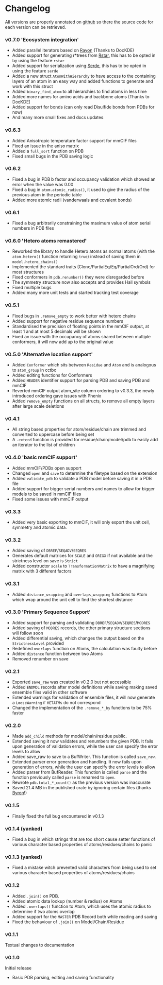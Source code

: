 # Changelog
All versions are properly annotated on [github](https://github.com/nonnominandus/pdbtbx/releases) so there the source code for each version can be retrieved.

### v0.7.0 'Ecosystem integration'
* Added parallel iterators based on [Rayon](https://crates.io/crates/rayon) (Thanks to DocKDE)
* Added support for generating r*trees from [Rstar](https://crates.io/crates/rstar), this has to be opted in by using the feature `rstar`
* Added support for serialization using [Serde](https://crates.io/crates/serde), this has to be opted in using the feature `serde`
* Added a new struct `AtomWithHierarchy` to have access to the containing layers of an atom in an easy way and added functions to generate and work with this struct
* Added `binary_find_atom` to all hierarchies to find atoms in less time
* Added more names for amino acids and backbone atoms (Thanks to DocKDE)
* Added support for bonds (can only read Disulfide bonds from PDBs for now)
* And many more small fixes and docs updates

### v0.6.3
* Added Anisotropic temperature factor support for mmCIF files
* Fixed an issue in the aniso matrix
* Added a `full_sort` function on PDB
* Fixed small bugs in the PDB saving logic

### v0.6.2
* Fixed a bug in PDB b factor and occupancy validation which showed an error when the value was 0.00
* Fixed a bug in `atom.atomic_radius()`, it used to give the radius of the previous atom in the periodic table
* Added more atomic radii (vanderwaals and covalent bonds)

### v0.6.1 
* Fixed a bug arbitrarily constraining the maximum value of atom serial numbers in PDB files

### v0.6.0 'Hetero atoms remastered'
* Reworked the library to handle Hetero atoms as normal atoms (with the `atom.hetero()` function returning `true`) instead of saving them in `model.hetero_chains()`
* Implemented the standard traits (Clone/PartialEq/Eq/PartialOrd/Ord) for most structures
* Fixed conformers in `pdb.renumber()` they were disregarded before
* The symmetry structure now also accepts and provides Hall symbols
* Fixed multiple bugs
* Added many more unit tests and started tracking test coverage

### v0.5.1
* Fixed bugs in `.remove_empty` to work better with hetero chains
* Added support for negative residue sequence numbers
* Standardised the precision of floating points in the mmCIF output, at least 1 and at most 5 decimals will be shown
* Fixed an issue with the occupancy of atoms shared between multiple conformers, it will now add up to the original value 

### v0.5.0 'Alternative location support'
* Added `Conformer` which sits between `Residue` and `Atom` and is analogous to `atom_group` in cctbx
* Added editing functions for Conformers
* Added `HEADER` identifier support for parsing PDB and saving PDB and mmCIF
* Reverted mmCIF output atom_site column ordering to v0.3.3, the newly introduced ordering gave issues with Phenix
* Added `remove_empty` functions on all structs, to remove all empty layers after large scale deletions

### v0.4.1
* All string based properties for atom/residue/chain are trimmed and converted to uppercase before being set
* A `.extend` function is provided for residue/chain/model/pdb to easily add an iterator to the list of children 

### v0.4.0 'basic mmCIF support'
* Added mmCIF/PDBx open support
* Changed `open` and `save` to determine the filetype based on the extension
* Added `validate_pdb` to validate a PDB model before saving it in a PDB file
* Added support for bigger serial numbers and names to allow for bigger models to be saved in mmCIF files
* Fixed some issues with mmCIF output

### v0.3.3
* Added very basic exporting to mmCIF, it will only export the unit cell, symmetry and atomic data. 

### v0.3.2
* Added saving of `DBREF`/`SEQADV`/`SEQRES`
* Generates default matrices for `SCALE` and `ORIGX` if not available and the strictness level on save is `Strict`
* Added constructor `scale` to `TransformationMatrix` to have a magnifying matrix with 3 different factors

### v0.3.1
* Added `distance_wrapping` and `overlaps_wrapping` functions to Atom which wrap around the unit cell to find the shortest distance

### v0.3.0 'Primary Sequence Support'
* Added support for parsing and validating `DBREF`/`SEQADV`/`SEQRES`/`MODRES`
* Added saving of `MODRES` records, the other primary structure sections will follow soon
* Added differential saving, which changes the output based on the `StrictnessLevel` provided
* Redefined `overlaps` function on Atoms, the calculation was faulty before
* Added `distance` function between two Atoms
* Removed renumber on save

### v0.2.1
* Exported `save_raw` was created in v0.2.0 but not accessible
* Added `ENDMDL` records after model definitions while saving making saved ensemble files valid in other software
* Extended warnings for validation of ensemble files, it will now generate a `LooseWarning` if `HETATM`s do not correspond
* Changed the implementation of the `.remove_*_by` functions to be 75% faster

### v0.2.0
* Made `add_child` methods for model/chain/residue public.
* Extended saving it now validates and renumbers the given PDB. It fails upon generation of validation errors, while the user can specify the error levels to allow
* Added save_raw to save to a BufWriter. This function is called `save_raw`.
* Extended parser error generation and handling. It now fails upon generation of errors, while the user can specify the error levels to allow
* Added parser from BufReader. This function is called `parse` and the function previously called `parse` is renamed to `open`.
* Rewrote `pdb.total_*_count()` as the previous version was inaccurate
* Saved 21.4 MB in the published crate by ignoring certain files (thanks [Byron](https://github.com/Byron)!)

### v0.1.5
* Finally fixed the full bug encountered in v0.1.3

### v0.1.4 (yanked)
* Fixed a bug in which strings that are too short cause setter functions of various character based properties of atoms/residues/chains to panic

### v0.1.3 (yanked)
* Fixed a mistake witch prevented valid characters from being used to set various character based properties of atoms/residues/chains

### v0.1.2
* Added `.join()` on PDB. 
* Added atomic data lookup (number & radius) on Atoms
* Added `.overlaps()` function to Atom, which uses the atomic radius to determine if two atoms overlap
* Added support for the `MASTER` PDB Record both while reading and saving
* Fixed the behaviour of `.join()` on Model/Chain/Residue

### v0.1.1
Textual changes to documentation

### v0.1.0
Initial release
* Basic PDB parsing, editing and saving functionality